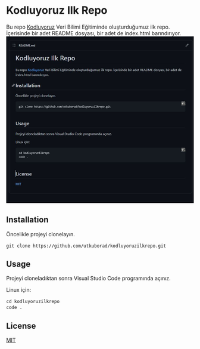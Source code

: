 # Kodluyoruz Ilk Repo
Bu repo [Kodluyoruz](https://www.kodluyoruz.org/) Veri Bilimi Eğitiminde oluşturduğumuz ilk repo. İçerisinde bir adet README dosyası, bir adet de index.html barındırıyor.
![Proje Resmi](./proje.jpg)

## Installation
Öncelikle projeyi clonelayın.
```
git clone https://github.com/utkuborad/kodluyoruzilkrepo.git
```

## Usage 
Projeyi cloneladıktan sonra Visual Studio Code programında açınız.

Linux için:
```
cd kodluyoruzilkrepo
code .
```

## License
[MIT](https://choosealicense.com/licenses/mit/)
